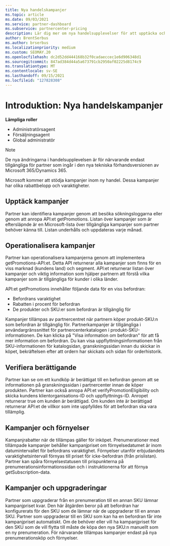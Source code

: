 ```yaml
---
title: Nya handelskampanjer
ms.topic: article
ms.date: 09/03/2021
ms.service: partner-dashboard
ms.subservice: partnercenter-pricing
description: Lär dig mer om nya handelsupplevelser för att upptäcka och köpa kampanjer.
author: BrentSerbus
ms.author: brserbus
ms.localizationpriority: medium
ms.custom: SEOMAY.20
ms.openlocfilehash: dc2d52dd444168b32f0cadaeccec1e6d906348d1
ms.sourcegitcommit: 847ad384d44a5a673791cb2950af02225d8174c9
ms.translationtype: MT
ms.contentlocale: sv-SE
ms.lasthandoff: 09/15/2021
ms.locfileid: "127828308"
---
```

# <a name="introduction-new-commerce-promotions"></a>Introduktion: Nya handelskampanjer

**Lämpliga roller**

- Administratörsagent
- Försäljningsagent
- Global administratör

> [!Note] 
> De nya ändringarna i handelsupplevelsen är för närvarande endast tillgängliga för partner som ingår i den nya tekniska förhandsversionen av Microsoft 365/Dynamics 365.

Microsoft kommer att stödja kampanjer inom ny handel. Dessa kampanjer har olika rabattbelopp och varaktigheter. 

## <a name="discovering-promotions"></a>Upptäck kampanjer ##

Partner kan identifiera kampanjer genom att besöka sökningsloggarna eller genom att anropa API:et getPromotions. Listan över kampanjer som är eftersläpnde är en Microsoft-lista över tillgängliga kampanjer som partner behöver känna till. Listan underhålls och uppdateras varje månad. 


## <a name="operationalize-promotions"></a>Operationalisera kampanjer ##

Partner kan operationalisera kampanjerna genom att implementera getPromotions-API:et. Detta API returnerar alla kampanjer som finns för en viss marknad (kundens land) och segment. API:et returnerar listan över kampanjer och viktig information som hjälper partnern att förstå vilka kampanjer som är tillgängliga för kunder i olika länder. 


API:et getPromotions innehåller följande data för en viss befordran:

- Befordrans varaktighet
- Rabatten i procent för befordran
- De produkter och SKU:er som befordran är tillgänglig för

Kampanjer tillämpas av partnercentret när partnern köper produkt-SKU:n som befordran är tillgänglig för. Partnerkampanjer är tillgängliga i användargränssnittet för partnercenterkatalogen i produkt-SKU-informationen. De kan klicka på "Visa information om befordran" för att få mer information om befordran. Du kan visa uppflyttningsinformationen från SKU-informationen för katalogsidan, granskningssidan innan du skickar in köpet, bekräftelsen efter att ordern har skickats och sidan för orderhistorik. 


## <a name="verify-eligibility"></a>Verifiera berättigande ##

Partner kan se om ett kundköp är berättigat till en befordran genom att se informationen på granskningssidan i partnercenter innan de köper produkten. Partner kan också anropa API:et verifyPromotionEligibility och skicka kundens klientorganisations-ID och uppflyttnings-ID. Anropet returnerar true om kunden är berättigad. Om kunden inte är berättigad returnerar API:et de villkor som inte uppfylldes för att befordran ska vara tillämplig. 



## <a name="promotions-and-renewals"></a>Kampanjer och förnyelser ##

Kampanjrabatter när de tillämpas gäller för inköpet. Prenumerationer med tillämpade kampanjer behåller kampanjpriset om förnyelsedatumet är inom datumintervallet för befordrans varaktighet. Förnyelser utanför erbjudandets varaktighetsintervall förnyas till priset för icke-befordran (från prislistan). Partner kan spåra förnyelsestatusen till prispunkterna på prenumerationsinformationssidan och i instruktionerna för att förnya getSubscription-data.


## <a name="promotions-and-upgrades"></a>Kampanjer och uppgraderingar ##
Partner som uppgraderar från en prenumeration till en annan SKU lämnar kampanjpriset kvar. Den här åtgärden beror på att befordran har konfigurerats för den SKU som de lämnar när de uppgraderar till en annan SKU. Partner som uppgraderar till en SKU som kan ha en befordran får inte kampanjpriset automatiskt. Om de behöver eller vill ha kampanjpriset för den SKU som de vill flytta till måste de köpa den nya SKU:n manuellt som en ny prenumeration. För närvarande tillämpas kampanjer endast på nya prenumerationsköp och förnyelser.



